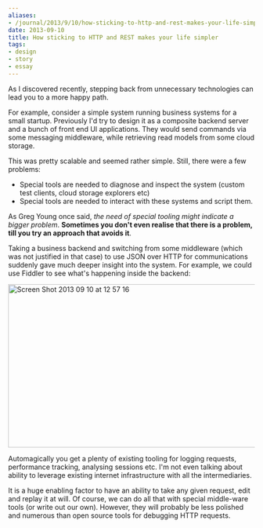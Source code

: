 ```yaml
---
aliases:
- /journal/2013/9/10/how-sticking-to-http-and-rest-makes-your-life-simpler.html/index.html
date: 2013-09-10
title: How sticking to HTTP and REST makes your life simpler
tags:
- design
- story
- essay
---
```

<p>As I discovered recently, stepping back from unnecessary technologies can lead you to a more happy path. </p>

<p>For example, consider a simple system running business systems for a small startup. Previously I'd try to design it as a composite backend server and a bunch of front end UI applications. They would send commands via some messaging middleware, while retrieving read models from some cloud storage.</p>

<p>This was pretty scalable and seemed rather simple. Still, there were a few problems:</p>

<ul>
<li>Special tools are needed to diagnose and inspect the system (custom test clients, cloud storage explorers etc)</li>
<li>Special tools are needed to interact with these systems and script them.</li>
</ul>

<p>As Greg Young once said, <em>the need of special tooling might indicate a bigger problem</em>. <strong>Sometimes you don't even realise that there is a problem, till you try an approach that avoids it</strong>.</p>

<p>Taking a business backend and switching from some middleware (which was not justified in that case) to use JSON over HTTP for communications suddenly gave much deeper insight into the system. For example, we could use Fiddler to see what's happening inside the backend:</p>

<p><img src="/storage/uploads/2013/09/2013-09-10-fiddler.jpg" alt="Screen Shot 2013 09 10 at 12 57 16" title="Screen Shot 2013-09-10 at 12.57.16 .png" border="0" width="550" height="333" /></p>

<p>Automagically you get a plenty of existing tooling for logging requests, performance tracking, analysing sessions etc. I'm not even talking about ability to leverage existing internet infrastructure with all the intermediaries.</p>

<p>It is a huge enabling factor to have an ability to take any given request, edit and replay it at will. Of course, we can do all that with special middle-ware tools (or write out our own). However, they will probably be less polished and numerous than open source tools for debugging HTTP requests.</p>
